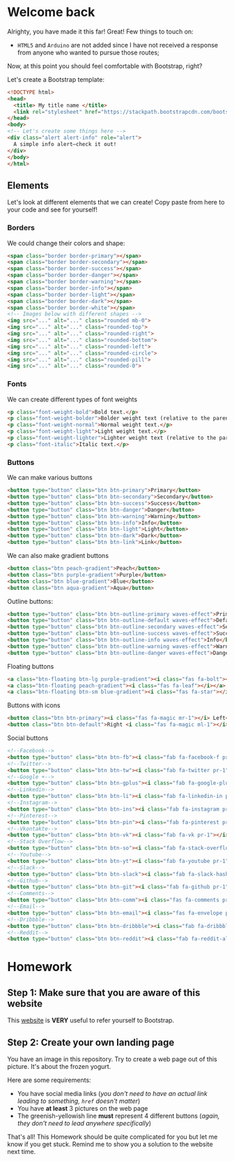 # Welcome back

Alrighty, you have made it this far! Great! Few things to touch on:

- `HTML5` and `Arduino` are not added since I have not received a response from anyone who wanted to pursue those routes;

 Now, at this point you should feel comfortable with Bootstrap, right?

 Let's create a Bootstrap template:

 ```html
 <!DOCTYPE html>
 <head>
   <title> My title name </title>
   <link rel="stylesheet" href="https://stackpath.bootstrapcdn.com/bootstrap/4.3.1/css/bootstrap.min.css" integrity="sha384-ggOyR0iXCbMQv3Xipma34MD+dH/1fQ784/j6cY/iJTQUOhcWr7x9JvoRxT2MZw1T" crossorigin="anonymous">
 </head>
 <body>
 <!-- Let's create some things here -->
 <div class="alert alert-info" role="alert">
   A simple info alert—check it out!
 </div>
 </body>
 </html>
 ```

## Elements

Let's look at different elements that we can create! Copy paste from here to your code and see for yourself!

### Borders

We could change their colors and shape:

``` html
<span class="border border-primary"></span>
<span class="border border-secondary"></span>
<span class="border border-success"></span>
<span class="border border-danger"></span>
<span class="border border-warning"></span>
<span class="border border-info"></span>
<span class="border border-light"></span>
<span class="border border-dark"></span>
<span class="border border-white"></span>
<!-- Images below with different shapes -->
<img src="..." alt="..." class="rounded mb-0">
<img src="..." alt="..." class="rounded-top">
<img src="..." alt="..." class="rounded-right">
<img src="..." alt="..." class="rounded-bottom">
<img src="..." alt="..." class="rounded-left">
<img src="..." alt="..." class="rounded-circle">
<img src="..." alt="..." class="rounded-pill">
<img src="..." alt="..." class="rounded-0">
```

### Fonts

We can create different types of font weights

``` html
<p class="font-weight-bold">Bold text.</p>
<p class="font-weight-bolder">Bolder weight text (relative to the parent element).</p>
<p class="font-weight-normal">Normal weight text.</p>
<p class="font-weight-light">Light weight text.</p>
<p class="font-weight-lighter">Lighter weight text (relative to the parent element).</p>
<p class="font-italic">Italic text.</p>
```


### Buttons

We can make various buttons
``` html
<button type="button" class="btn btn-primary">Primary</button>
<button type="button" class="btn btn-secondary">Secondary</button>
<button type="button" class="btn btn-success">Success</button>
<button type="button" class="btn btn-danger">Danger</button>
<button type="button" class="btn btn-warning">Warning</button>
<button type="button" class="btn btn-info">Info</button>
<button type="button" class="btn btn-light">Light</button>
<button type="button" class="btn btn-dark">Dark</button>
<button type="button" class="btn btn-link">Link</button>
```

We can also make gradient buttons

``` html
<button class="btn peach-gradient">Peach</button>
<button class="btn purple-gradient">Purple</button>
<button class="btn blue-gradient">Blue</button>
<button class="btn aqua-gradient">Aqua</button>
```

Outline buttons:
``` html
<button type="button" class="btn btn-outline-primary waves-effect">Primary</button>
<button type="button" class="btn btn-outline-default waves-effect">Default</button>
<button type="button" class="btn btn-outline-secondary waves-effect">Secondary</button>
<button type="button" class="btn btn-outline-success waves-effect">Success</button>
<button type="button" class="btn btn-outline-info waves-effect">Info</button>
<button type="button" class="btn btn-outline-warning waves-effect">Warning</button>
<button type="button" class="btn btn-outline-danger waves-effect">Danger</button>
```

Floating buttons

``` html
<a class="btn-floating btn-lg purple-gradient"><i class="fas fa-bolt"></i></a>
<a class="btn-floating peach-gradient"><i class="fas fa-leaf"></i></a>
<a class="btn-floating btn-sm blue-gradient"><i class="fas fa-star"></i></a>
```

Buttons with icons

``` html
<button class="btn btn-primary"><i class="fas fa-magic mr-1"></i> Left</button>
<button class="btn btn-default">Right <i class="fas fa-magic ml-1"></i></button>
```

Social buttons

``` html
<!--Facebook-->
<button type="button" class="btn btn-fb"><i class="fab fa-facebook-f pr-1"></i> Facebook</button>
<!--Twitter-->
<button type="button" class="btn btn-tw"><i class="fab fa-twitter pr-1"></i> Twitter</button>
<!--Google +-->
<button type="button" class="btn btn-gplus"><i class="fab fa-google-plus-g pr-1"></i> Google +</button>
<!--Linkedin-->
<button type="button" class="btn btn-li"><i class="fab fa-linkedin-in pr-1"></i> Linkedin</button>
<!--Instagram-->
<button type="button" class="btn btn-ins"><i class="fab fa-instagram pr-1"></i> Instagram</button>
<!--Pinterest-->
<button type="button" class="btn btn-pin"><i class="fab fa-pinterest pr-1"></i> Pinterest</button>
<!--Vkontakte-->
<button type="button" class="btn btn-vk"><i class="fab fa-vk pr-1"></i> Vkontakte</button>
<!--Stack Overflow-->
<button type="button" class="btn btn-so"><i class="fab fa-stack-overflow pr-1"></i> Stack Overflow</button>
<!--Youtube-->
<button type="button" class="btn btn-yt"><i class="fab fa-youtube pr-1"></i> Youtube</button>
<!--Slack-->
<button type="button" class="btn btn-slack"><i class="fab fa-slack-hash pr-1"></i> Slack</button>
<!--Github-->
<button type="button" class="btn btn-git"><i class="fab fa-github pr-1"></i> Github</button>
<!--Comments-->
<button type="button" class="btn btn-comm"><i class="fas fa-comments pr-1"></i> Comments</button>
<!--Email-->
<button type="button" class="btn btn-email"><i class="fas fa-envelope pr-1"></i> Email</button>
<!--Dribbble-->
<button type="button" class="btn btn-dribbble"><i class="fab fa-dribbble pr-1"></i> Dribbble</button>
<!--Reddit-->
<button type="button" class="btn btn-reddit"><i class="fab fa-reddit-alien pr-1"></i> Reddit</button>
```

# Homework

## Step 1: Make sure that you are aware of this website

This [website](https://mdbootstrap.com) is **VERY** useful to refer yourself to Bootstrap.


## Step 2: Create your own landing page

You have an image in this repository. Try to create a web page out of this picture. It's about the frozen yogurt.

Here are some requirements:
- You have social media links (*you don't need to have an actual link leading to something, `href` doesn't matter*)
- You have **at least** 3 pictures on the web page
- The greenish-yellowish line **must** represent 4 different buttons (*again, they don't need to lead anywhere specifically*)

That's all! This Homework should be quite complicated for you but let me know if you get stuck.
Remind me to show you a solution to the website next time.
